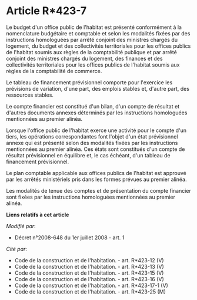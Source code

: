 # Article R*423-7

Le budget d'un office public de l'habitat est présenté conformément à la nomenclature budgétaire et comptable et selon les
modalités fixées par des instructions homologuées par arrêté conjoint des ministres chargés du logement, du budget et des
collectivités territoriales pour les offices publics de l'habitat soumis aux règles de la comptabilité publique et par arrêté
conjoint des ministres chargés du logement, des finances et des collectivités territoriales pour les offices publics de
l'habitat soumis aux règles de la comptabilité de commerce. 

Le tableau de financement prévisionnel comporte pour l'exercice les prévisions de variation, d'une part, des emplois stables
et, d'autre part, des ressources stables. 

Le compte financier est constitué d'un bilan, d'un compte de résultat et d'autres documents annexes déterminés par les
instructions homologuées mentionnées au premier alinéa. 

Lorsque l'office public de l'habitat exerce une activité pour le compte d'un tiers, les opérations correspondantes font
l'objet d'un état prévisionnel annexe qui est présenté selon des modalités fixées par les instructions mentionnées au premier
alinéa. Ces états sont constitués d'un compte de résultat prévisionnel en équilibre et, le cas échéant, d'un tableau de
financement prévisionnel. 

Le plan comptable applicable aux offices publics de l'habitat est approuvé par les arrêtés ministériels pris dans les formes
prévues au premier alinéa. 

Les modalités de tenue des comptes et de présentation du compte financier sont fixées par les instructions homologuées
mentionnées au premier alinéa.

**Liens relatifs à cet article**

_Modifié par_:

  - Décret n°2008-648 du 1er juillet 2008 - art. 1

_Cité par_:

  - Code de la construction et de l'habitation. - art. R*423-12 (V)
  - Code de la construction et de l'habitation. - art. R*423-13 (V)
  - Code de la construction et de l'habitation. - art. R*423-15 (V)
  - Code de la construction et de l'habitation. - art. R*423-16 (V)
  - Code de la construction et de l'habitation. - art. R*423-17-1 (V)
  - Code de la construction et de l'habitation. - art. R*423-25 (M)
